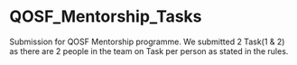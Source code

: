 # QOSF_Mentorship_Tasks
Submission for QOSF Mentorship programme. We submitted 2 Task(1 & 2) as there are 2 people in the team on Task per person as stated in the rules.
